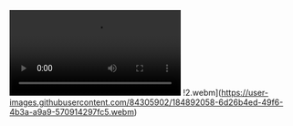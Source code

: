 ![1.webm](https://user-images.githubusercontent.com/84305902/184891973-30b850a6-1674-46ae-b467-5e62329c9b68.webm)
!2.webm](https://user-images.githubusercontent.com/84305902/184892058-6d26b4ed-49f6-4b3a-a9a9-570914297fc5.webm)
